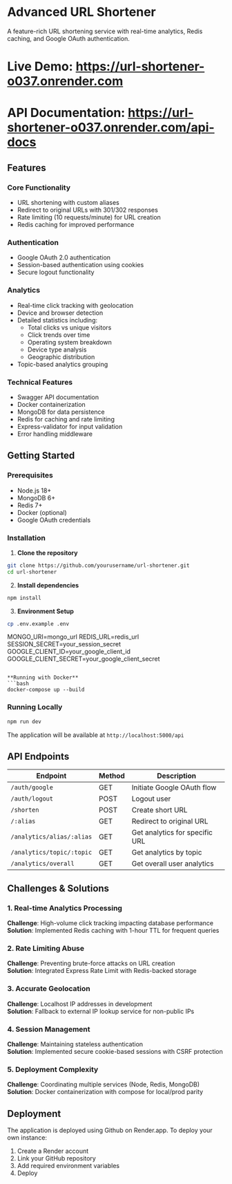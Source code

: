 # Advanced URL Shortener

A feature-rich URL shortening service with real-time analytics, Redis caching, and Google OAuth authentication.

# Live Demo: https://url-shortener-o037.onrender.com  
# API Documentation: https://url-shortener-o037.onrender.com/api-docs

## Features

### Core Functionality
- URL shortening with custom aliases
- Redirect to original URLs with 301/302 responses
- Rate limiting (10 requests/minute) for URL creation
- Redis caching for improved performance

### Authentication
- Google OAuth 2.0 authentication
- Session-based authentication using cookies
- Secure logout functionality

### Analytics
- Real-time click tracking with geolocation
- Device and browser detection
- Detailed statistics including:
  - Total clicks vs unique visitors
  - Click trends over time
  - Operating system breakdown
  - Device type analysis
  - Geographic distribution
- Topic-based analytics grouping

### Technical Features
- Swagger API documentation
- Docker containerization
- MongoDB for data persistence
- Redis for caching and rate limiting
- Express-validator for input validation
- Error handling middleware

## Getting Started

### Prerequisites
- Node.js 18+
- MongoDB 6+
- Redis 7+
- Docker (optional)
- Google OAuth credentials

### Installation

1. **Clone the repository**
```bash
git clone https://github.com/yourusername/url-shortener.git
cd url-shortener
```

2. **Install dependencies**
```bash
npm install
```

3. **Environment Setup**
```bash
cp .env.example .env
```
MONGO_URI=mongo_url
REDIS_URL=redis_url
SESSION_SECRET=your_session_secret
GOOGLE_CLIENT_ID=your_google_client_id
GOOGLE_CLIENT_SECRET=your_google_client_secret
```

**Running with Docker**
```bash
docker-compose up --build
```

### Running Locally
```bash
npm run dev
```

The application will be available at `http://localhost:5000/api`

## API Endpoints

| Endpoint                  | Method | Description                    |
|-------------------------- |--------|--------------------------------|
| `/auth/google`            |  GET   | Initiate Google OAuth flow     |
| `/auth/logout`            |  POST  | Logout user                    |
| `/shorten`                |  POST  | Create short URL               |
| `/:alias`                 |  GET   | Redirect to original URL       |
| `/analytics/alias/:alias` |  GET   | Get analytics for specific URL |
| `/analytics/topic/:topic` |  GET   | Get analytics by topic         |
| `/analytics/overall`      |  GET   | Get overall user analytics     |

## Challenges & Solutions

### 1. Real-time Analytics Processing
**Challenge**: High-volume click tracking impacting database performance  
**Solution**: Implemented Redis caching with 1-hour TTL for frequent queries

### 2. Rate Limiting Abuse
**Challenge**: Preventing brute-force attacks on URL creation  
**Solution**: Integrated Express Rate Limit with Redis-backed storage

### 3. Accurate Geolocation
**Challenge**: Localhost IP addresses in development  
**Solution**: Fallback to external IP lookup service for non-public IPs

### 4. Session Management
**Challenge**: Maintaining stateless authentication  
**Solution**: Implemented secure cookie-based sessions with CSRF protection

### 5. Deployment Complexity
**Challenge**: Coordinating multiple services (Node, Redis, MongoDB)  
**Solution**: Docker containerization with compose for local/prod parity

## Deployment

The application is deployed using Github on Render.app. To deploy your own instance:

1. Create a Render account
2. Link your GitHub repository
3. Add required environment variables
4. Deploy 






